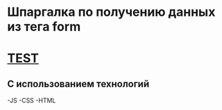 # Шпаргалка по получению данных из тега form
# [TEST]()
## С использованием технологий
-JS
-CSS
-HTML

